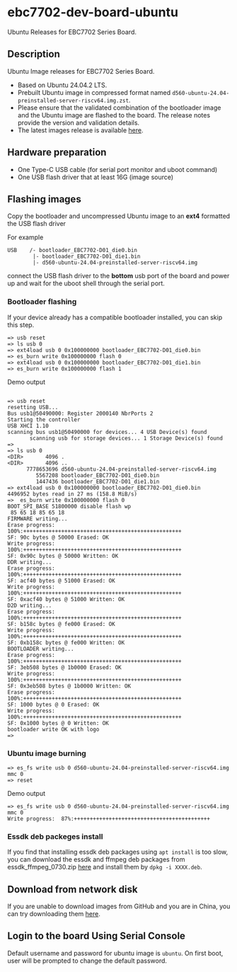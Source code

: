 # ebc7702-dev-board-ubuntu
Ubuntu Releases for EBC7702 Series Board.

## Description

Ubuntu Image releases for EBC7702 Series Board.
- Based on Ubuntu 24.04.2 LTS.
- Prebuilt Ubuntu image in compressed format named `d560-ubuntu-24.04-preinstalled-server-riscv64.img.zst`.
- Please ensure that the validated combination of the bootloader image and the Ubuntu image are flashed to the board. The release notes provide the version and validation details.
- The latest images release is available [here](https://github.com/eswincomputing/ebc7702-dev-board-ubuntu/releases/tag/2025.07.30).

## Hardware preparation
- One Type-C USB cable (for serial port monitor and uboot command)
- One USB flash driver that at least 16G (image source)

## Flashing images
Copy the bootloader and uncompressed Ubuntu image to an **ext4** formatted the USB flash driver

For example
```
USB    /- bootloader_EBC7702-D01_die0.bin
        |- bootloader_EBC7702-D01_die1.bin
        |- d560-ubuntu-24.04-preinstalled-server-riscv64.img
```
connect the USB flash driver to the **bottom** usb port of the  board and power up and wait for the uboot shell through the serial port.

### Bootloader flashing

If your device already has a compatible bootloader installed, you can skip this step.
```
=> usb reset
=> ls usb 0
=> ext4load usb 0 0x100000000 bootloader_EBC7702-D01_die0.bin
=> es_burn write 0x100000000 flash 0
=> ext4load usb 0 0x100000000 bootloader_EBC7702-D01_die1.bin
=> es_burn write 0x100000000 flash 1
```

Demo output
```

=> usb reset
resetting USB...
Bus usb1@50490000: Register 2000140 NbrPorts 2
Starting the controller
USB XHCI 1.10
scanning bus usb1@50490000 for devices... 4 USB Device(s) found
       scanning usb for storage devices... 1 Storage Device(s) found
=>
=> ls usb 0
<DIR>       4096 .
<DIR>       4096 ..
      7778653696 d560-ubuntu-24.04-preinstalled-server-riscv64.img
         5567208 bootloader_EBC7702-D01_die0.bin
         1447436 bootloader_EBC7702-D01_die1.bin
=> ext4load usb 0 0x100000000 bootloader_EBC7702-D01_die0.bin
4496952 bytes read in 27 ms (158.8 MiB/s)
=>  es_burn write 0x100000000 flash 0
BOOT_SPI_BASE 51800000 disable flash wp
 85 65 18 85 65 18
FIRMWARE writing...
Erase progress: 100%:++++++++++++++++++++++++++++++++++++++++++++++++++
SF: 90c bytes @ 50000 Erased: OK
Write progress: 100%:++++++++++++++++++++++++++++++++++++++++++++++++++
SF: 0x90c bytes @ 50000 Written: OK
DDR writing...
Erase progress: 100%:++++++++++++++++++++++++++++++++++++++++++++++++++
SF: acf40 bytes @ 51000 Erased: OK
Write progress: 100%:++++++++++++++++++++++++++++++++++++++++++++++++++
SF: 0xacf40 bytes @ 51000 Written: OK
D2D writing...
Erase progress: 100%:++++++++++++++++++++++++++++++++++++++++++++++++++
SF: b158c bytes @ fe000 Erased: OK
Write progress: 100%:++++++++++++++++++++++++++++++++++++++++++++++++++
SF: 0xb158c bytes @ fe000 Written: OK
BOOTLOADER writing...
Erase progress: 100%:++++++++++++++++++++++++++++++++++++++++++++++++++
SF: 3eb508 bytes @ 1b0000 Erased: OK
Write progress: 100%:++++++++++++++++++++++++++++++++++++++++++++++++++
SF: 0x3eb508 bytes @ 1b0000 Written: OK
Erase progress: 100%:++++++++++++++++++++++++++++++++++++++++++++++++++
SF: 1000 bytes @ 0 Erased: OK
Write progress: 100%:++++++++++++++++++++++++++++++++++++++++++++++++++
SF: 0x1000 bytes @ 0 Written: OK
bootloader write OK with logo
=>
```

### Ubuntu image burning
```
=> es_fs write usb 0 d560-ubuntu-24.04-preinstalled-server-riscv64.img mmc 0
=> reset
```
Demo output
```
=> es_fs write usb 0 d560-ubuntu-24.04-preinstalled-server-riscv64.img mmc 0
Write progress:  87%:+++++++++++++++++++++++++++++++++++++++++++
```

### Essdk deb packeges install

If you find that installing essdk deb packages using `apt install` is too slow, you can download the essdk and ffmpeg deb packages from essdk_ffmpeg_0730.zip [here](https://github.com/eswincomputing/ebc7702-dev-board-ubuntu/releases/tag/2025.07.30) and install them by `dpkg -i XXXX.deb`.

## Download from network disk

If you are unable to download images from GitHub and you are in China, you can try downloading them [here](https://pan.baidu.com/s/1gUJC8K_bSrhRO6P63BYV_w?pwd=p41j).

## Login to the board Using Serial Console

Default username and password for ubuntu image is `ubuntu`.
On first boot, user will be prompted to change the default password.
